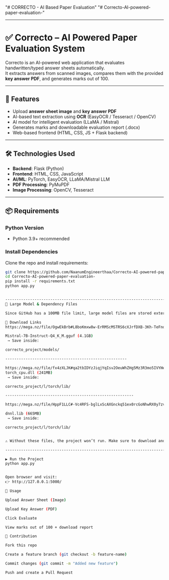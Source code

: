 "# CORRECTO - AI Based Paper Evaluation" 
"# Correcto-AI-powered-paper-evaluation-"


--------------------------------------------------------------------------------------------------------------------------------------------------------

# ✅ Correcto – AI Powered Paper Evaluation System  

Correcto is an AI-powered web application that evaluates handwritten/typed answer sheets automatically.  
It extracts answers from scanned images, compares them with the provided **key answer PDF**, and generates marks out of 100.  

---

## 🚀 Features  
- Upload **answer sheet image** and **key answer PDF**  
- AI-based text extraction using **OCR** (EasyOCR / Tesseract / OpenCV)  
- AI model for intelligent evaluation (LLaMA / Mistral)  
- Generates marks and downloadable evaluation report (.docx)  
- Web-based frontend (HTML, CSS, JS + Flask backend)  

---

## 🛠️ Technologies Used  
- **Backend**: Flask (Python)  
- **Frontend**: HTML, CSS, JavaScript  
- **AI/ML**: PyTorch, EasyOCR, LLaMA/Mistral LLM  
- **PDF Processing**: PyMuPDF  
- **Image Processing**: OpenCV, Tesseract  

---

## 📦 Requirements  

### Python Version  
- Python 3.9+ recommended  

### Install Dependencies  
Clone the repo and install requirements:  

```bash
git clone https://github.com/NaanumEngineerthaa/Correcto-AI-powered-paper-evaluation-.git
cd Correcto-AI-powered-paper-evaluation-
pip install -r requirements.txt
python app.py


-----------------------------------------------------------------------------------------------------------------------
📂 Large Model & Dependency Files

Since GitHub has a 100MB file limit, large model files are stored externally.

🔗 Download Links
https://mega.nz/file/OgwEkBrb#L8boKmxw8w-ErRMScMSTRS6cXJrfDXB-3Kh-TeFnqDQ

Mistral-7B-Instruct-Q4_K_M.gguf (4.1GB)
 → Save inside:

correcto_project/models/

------------------------------------------------------

https://mega.nz/file/fx4zXLJK#qa2tbIDYzJiqjYqIsv2OeuWhZHg5Mz3R3mo5IVYHeLM
torch_cpu.dll (241MB)
 → Save inside:

correcto_project/l/torch/lib/

---------------------------------------------------------

https://mega.nz/file/HppF1LLC#-Vc4RFS-bglLxScAXGnckq51ex0rcGoNhwRX0y7zveA

dnnl.lib (665MB)
 → Save inside:

correcto_project/l/torch/lib/


⚠️ Without these files, the project won’t run. Make sure to download and place them correctly.

-------------------------------------------------------------------------------------------------------------------------------

▶️ Run the Project
python app.py


Open browser and visit:
👉 http://127.0.0.1:5000/

📖 Usage

Upload Answer Sheet (Image)

Upload Key Answer (PDF)

Click Evaluate

View marks out of 100 + download report

🤝 Contribution

Fork this repo

Create a feature branch (git checkout -b feature-name)

Commit changes (git commit -m "Added new feature")

Push and create a Pull Request
